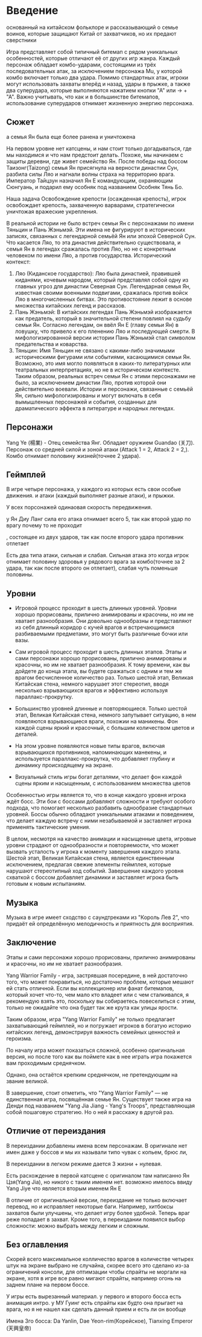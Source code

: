 # Введение

основанный на китайском фольклоре и рассказывающий о семье воинов, которые защищают Китай от захватчиков, но их предают сверстники

Игра представляет собой типичный битемап с рядом уникальных особенностей, которые отличают её от других игр жанра. Каждый персонаж обладает комбо-ударами, состоящими из трёх последовательных атак, за исключением персонажа Mu, у которой комбо включает только два удара. Помимо стандартных атак, игроки могут использовать захваты вперёд и назад, удары в прыжке, а также два суперудара, которые выполняются нажатием кнопки "А" или → + "А". Важно учитывать, что как и в большинстве битемапов, использование суперударов отнимает жизненную энергию персонажа.

## Сюжет

а семья Ян была еще более ранена и уничтожена

На первом уровне нет катсцены, и нам стоит только догадываться, где мы находимся и что нам предстоит делать. Похоже, мы начинаем с защиты деревни, где живет семейство Ян. После победы над боссом Таизонг(Taizong) семья Ян присягнула на верности династии Сун, разбила силы Ляо и нагнали волны страха на территорию врага. Император Тайцзун назначил Ян Е командующим, охраняющим Сюнгуань, и подарил ему особняк под названием Особняк Тянь Бо.

Наша задача Освобождение крепости (осажденная крепость), игрок освобождает крепость, захваченную варварами, стратегически уничтожая вражеские укрепления.

В реальной истории не было встреч семьи Ян с персонажами по имени Тяньцин и Пань Жэньмэй. Эти имена не фигурируют в исторических записях, связанных с легендарной семьёй Ян или эпохой Северной Сун. Что касается Ляо, то эта династия действительно существовала, и семья Ян в легендах сражалась против Ляо, но не с конкретным человеком по имени Ляо, а против государства.
Исторический контекст:
1. Ляо (Киданское государство): Ляо была династией, правившей киданями, кочевым народом, который представлял собой одну из главных угроз для династии Северная Сун. Легендарная семья Ян, известная своими военными подвигами, сражалась против войск Ляо в многочисленных битвах. Это противостояние лежит в основе множества китайских легенд и рассказов.
2. Пань Жэньмэй: В китайских легендах Пань Жэньмэй изображается как предатель, который в значительной степени повлиял на судьбу семьи Ян. Согласно легендам, он ввёл Ян Е (главу семьи Ян) в ловушку, что привело к его пленению Ляо и последующей смерти. В мифологизированной версии истории Пань Жэньмэй стал символом предательства и коварства.
3. Тяньцин: Имя Тяньцин не связано с какими-либо значимыми историческими фигурами или событиями, касающимися семьи Ян. Возможно, это имя могло появляться в каких-то литературных или театральных интерпретациях, но не в историческом контексте.
Таким образом, реальных встреч семьи Ян с этими персонажами не было, за исключением династии Ляо, против которой они действительно воевали. Истории и персонажи, связанные с семьёй Ян, сильно мифологизированы и могут включать в себя вымышленных персонажей и события, созданных для драматического эффекта в литературе и народных легендах.

## Персонажи

Yang Ye (楊業) - Отец семейства Янг. Обладает оружием Guandao (关刀). Персонаж со средней силой и зоной атаки (Attack 1 = 2, Attack 2 = 2,). Комбо отнимает половину жизней(точнее 2 удара).

## Геймплей

В игре четыре персонажа, у каждого из которых есть свои особые движения. и атаки (каждый выполняет разные атаки), и прыжки.

У всех порсонажей одинаовая скорость передвижения.

у Ян Диу Ланг сила его атака отнимает всего 5, так как второй удар по врагу почему то не проходит

, состоящее из двух ударов, так как после второго удара противник отлетает

Есть два типа атаки, сильная и слабая. Сильная атака это когда игрок отнимает половину здоровья у рядового врага за комбо(точнее за 2 удара, так как после второго он отлетает), слабая чуть поменьше половины.

## Уровни

- Игровой процесс проходит в шесть длинных уровней. Уровни хорошо прорисованы, прилично анимированы и красочны, но им не хватает разнообразия. Они довольно однообразны и представляют из себя длинный коридор с кучей врагов и встречающимися разбиваемыми предметами, это могут быть различные бочки или вазы.
- Сам игровой процесс проходит в шесть длинных этапов. Этапы и сами персонажи хорошо прорисованы, прилично анимированы и красочны, но им не хватает разнообразия. К тому времени, как вы дойдете до конца этапа, вы будете сражаться с одним и тем же врагом бесчисленное количество раз. Только шестой этап, Великая Китайская стена, немного нарушает этот стереотип, вводя несколько взрывающихся врагов и эффективно используя параллакс-прокрутку.
- Большинство уровней длинные и повторяющиеся. Только шестой этап, Великая Китайская стена, немного запутывает ситуацию, в нем появляются взрывающиеся враги, похожии на маникены. Фон каждой сцены яркий и красочный, с большим количеством цветов и деталей.

- На этом уровне появляются новые типы врагов, включая взрывающихся противников, напоминающих манекены, и используется параллакс-прокрутка, что добавляет глубину и динамику происходящему на экране.

- Визуальный стиль игры богат деталями, что делает фон каждой сцены ярким и насыщенным, с использованием множества цветов

Особенностью игры является то, что в конце каждого уровня игрока ждёт босс. Эти бои с боссами добавляют сложности и требуют особого подхода, что помогает несколько разбавить однообразие стандартных уровней. Боссы обычно обладают уникальными атаками и поведением, что делает каждую встречу с ними незабываемой и заставляет игрока применять тактические умения.

В целом, несмотря на качество анимации и насыщенные цвета, игровые уровни страдают от однообразности и повторяемости, что может вызвать усталость у игрока к моменту завершения каждого этапа. Шестой этап, Великая Китайская стена, является единственным исключением, предлагая свежие элементы геймплея, которые нарушают стереотипный ход событий. Завершение каждого уровня схваткой с боссом добавляет динамики и заставляет игрока быть готовым к новым испытаниям.

## Музыка 

Музыка в игре имеет сходство с саундтреками из "Король Лев 2", что придаёт ей определённую мелодичность и приятность для восприятия.

## Заключение

Этапы и сами персонажи хорошо прорисованы, прилично анимированы и красочны, но им не хватает разнообразия.

Yang Warrior Family - игра, застрявшая посередине, в ней достаточно того, что может понравиться, но достаточно проблем, которые мешают ей стать отличной. Если вы коллекционер или фанат битемапов, который хочет что-то, чем мало кто владеет или с чем сталкивался, я рекомендую взять это, поскольку вы собираетесь повеселиться с этим, только не ожидайте что она будет так же крута как улицы ярости.
 
Таким образом, игра "Yang Warrior Family" не только предлагает захватывающий геймплей, но и погружает игроков в богатую историю китайских легенд, демонстрируя важность семейных ценностей и героизма.
	
По началу игра может показаться сложной, особенно оригинальная версия, но после того как вы поймете как в нее играть игра покажется вам проходимым среднячком. 

Однако, она остаётся крепким среднячком, не претендующим на звание великой.

В завершение, стоит отметить, что "Yang Warrior Family" — не единственная игра, посвящённая семье Ян. Существует также игра на Денди под названием "Yang Jia Jiang - Yang's Troops", представляющая собой пошаговую стратегию. Но о ней я расскажу в другой раз.

## Отличие от переиздания

В переиздании добавлены имена всем персонажам. В оригинале нет имен даже у боссов и мы их называли типо чувак с копьем, брюс ли, 

В переиздании в легком режиме дается 3 жизни + нулевая. 

Есть расхождение в первой катсцене с оригиналом там написанно Ян Цзя(Yang Jia), но никого с таким именем нет. возможно имелось ввиду Yang Jiye что является вторым именем Ян Е

В отличие от оригинальной версии, переиздание не только включает перевод, но и исправляет некоторые баги. Например, хитбоксы захватов были улучшены, что делает игру более удобной. Теперь враг реже попадает в захват. Кроме того, в переиздании появился выбор сложности: можно выбрать между легким и сложным.

## Без оглавления

Скорей всего максимальное колличество врагов в количестве четырех штук на экране выбрано не случайна, скорее всего это сделано из-за ограничений консоли, для оптимзации чтобы спрайты не моргали на экране, хотя в игре все равно мигают спрайты, например огонь на заднем плане на первом боссе.

У игры есть вырезанный материал. у первого и второго босса есть анимация интро. у МУ Гуинг есть спрайты как будто она прыгает на врага, но я не нашел как сделать данный прием и есть ли он вообще

Имена 3го босса: Da Yanlin, Dae Yeon-rim(Корейское), Tianxing Emperor (天興皇帝)
